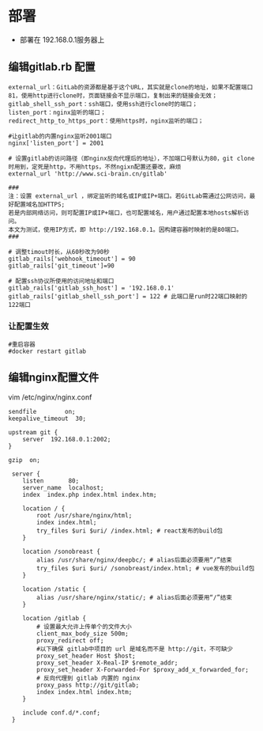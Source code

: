 # 部署

- 部署在 192.168.0.1服务器上


## 编辑gitlab.rb 配置

    external_url：GitLab的资源都是基于这个URL，其实就是clone的地址，如果不配置端口81，使用http进行clone时，页面链接会不显示端口，复制出来的链接会无效；
    gitlab_shell_ssh_port：ssh端口，使用ssh进行clone时的端口；
    listen_port：nginx监听的端口；
    redirect_http_to_https_port：使用https时，nginx监听的端口；
    
    #让gitlab的内置nginx监听2001端口
    nginx['listen_port'] = 2001
    
    # 设置gitlab的访问路径（即nginx反向代理后的地址），不加端口号默认为80，git clone 时用到，定死是http，不用https，不然ngixn配置还要改，麻烦
    external_url 'http://www.sci-brain.cn/gitlab'
    
    ###
    注：设置 external_url ，绑定监听的域名或IP或IP+端口。若GitLab需通过公网访问，最好配置域名加HTTPS;
    若是内部网络访问，则可配置IP或IP+端口，也可配置域名，用户通过配置本地hosts解析访问。
    本文为测试，使用IP方式，即 http://192.168.0.1。因构建容器时映射的是80端口。
    ###
    
    # 调整timout时长，从60秒改为90秒
    gitlab_rails['webhook_timeout'] = 90
    gitlab_rails['git_timeout']=90

    # 配置ssh协议所使用的访问地址和端口
    gitlab_rails['gitlab_ssh_host'] = '192.168.0.1'
    gitlab_rails['gitlab_shell_ssh_port'] = 122 # 此端口是run时22端口映射的122端口


### 让配置生效

    #重启容器
    #docker restart gitlab


## 编辑nginx配置文件

vim /etc/nginx/nginx.conf

    sendfile        on;
    keepalive_timeout  30;

    upstream git {
        server  192.168.0.1:2002;
    }

    gzip  on;

     server {
        listen       80;
        server_name  localhost;
        index  index.php index.html index.htm;

        location / {
		    root /usr/share/nginx/html;
		    index index.html;
		    try_files $uri $uri/ /index.html; # react发布的build包
	    }

	    location /sonobreast {
		    alias /usr/share/nginx/deepbc/; # alias后面必须要用“/”结束
		    try_files $uri $uri/ /sonobreast/index.html; # vue发布的build包
	    }

	    location /static {
		    alias /usr/share/nginx/static/; # alias后面必须要用“/”结束
	    }

	    location /gitlab {
            # 设置最大允许上传单个的文件大小
            client_max_body_size 500m;
            proxy_redirect off;
            #以下确保 gitlab中项目的 url 是域名而不是 http://git，不可缺少
            proxy_set_header Host $host;
            proxy_set_header X-Real-IP $remote_addr;
            proxy_set_header X-Forwarded-For $proxy_add_x_forwarded_for;
            # 反向代理到 gitlab 内置的 nginx
            proxy_pass http://git/gitlab;
            index index.html index.htm;
        }

        include conf.d/*.conf;
     }
